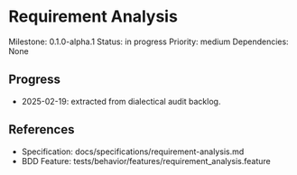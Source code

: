 # Requirement Analysis
Milestone: 0.1.0-alpha.1
Status: in progress
Priority: medium
Dependencies: None

## Progress
- 2025-02-19: extracted from dialectical audit backlog.

## References
- Specification: docs/specifications/requirement-analysis.md
- BDD Feature: tests/behavior/features/requirement_analysis.feature
